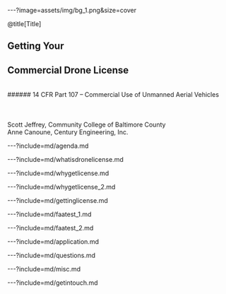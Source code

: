 ---?image=assets/img/bg_1.png&size=cover

@title[Title]

## Getting Your
## Commercial Drone License
<br>
###### 14 CFR Part 107 – Commercial Use of Unmanned Aerial Vehicles
<br>
<br>
<br>
<br>
Scott Jeffrey, Community College of Baltimore County
<br>
Anne Canoune, Century Engineering, Inc.


---?include=md/agenda.md

---?include=md/whatisdronelicense.md

---?include=md/whygetlicense.md

---?include=md/whygetlicense_2.md

---?include=md/gettinglicense.md

---?include=md/faatest_1.md

---?include=md/faatest_2.md

---?include=md/application.md

---?include=md/questions.md

---?include=md/misc.md

---?include=md/getintouch.md
